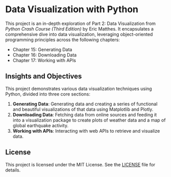 # Data Visualization with Python

This project is an in-depth exploration of Part 2: Data Visualization from *Python Crash Course (Third Edition)* by Eric Matthes. It encapsulates a comprehensive dive into data visualization, leveraging object-oriented programming principles across the following chapters:
- Chapter 15: Generating Data
- Chapter 16: Downloading Data
- Chapter 17: Working with APIs

## Insights and Objectives
This project demonstrates various data visualization techniques using Python, divided into three core sections:
1. **Generating Data**: Generating data and creating a series of functional and beautiful visualizations of that data using Matplotlib and Plotly.
2. **Downloading Data**: Fetching data from online sources and feeding it into a visualization package to create plots of weather data and a map of global earthquake activity.
3. **Working with APIs**: Interacting with web APIs to retrieve and visualize data.

## License
This project is licensed under the MIT License. See the [LICENSE](LICENSE) file for details.

